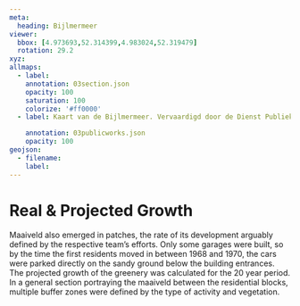 ```yaml
---
meta:
  heading: Bijlmermeer
viewer:
  bbox: [4.973693,52.314399,4.983024,52.319479]
  rotation: 29.2
xyz:
allmaps:
  - label:
    annotation: 03section.json
    opacity: 100
    saturation: 100
    colorize: '#ff0000'
  - label: Kaart van de Bijlmermeer. Vervaardigd door de Dienst Publieke Werken, afd. Landmeten en Kartografie, 1970. Scale 1:7000. Stadsarchief Amsterdam. Het Groen in de Bijlmermeer, 1968. Bijlmermeer Museum.

    annotation: 03publicworks.json
    opacity: 100
geojson:
  - filename:
    label: 
---
```

# Real & Projected Growth
Maaiveld also emerged in patches, the rate of its development arguably defined by the respective team’s efforts. Only some garages were built, so by the time the first residents moved in between 1968 and 1970, the cars were parked directly on the sandy ground below the building entrances. 
The projected growth of the greenery was calculated for the 20 year period. In a general section portraying the maaiveld between the residential blocks, multiple buffer zones were defined by the type of activity and vegetation. 
 
